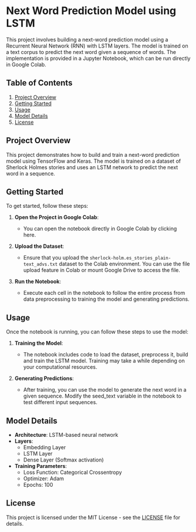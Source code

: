 # Next Word Prediction Model using LSTM
This project involves building a next-word prediction model using a Recurrent Neural Network (RNN) with LSTM layers. The model is trained on a text corpus to predict the next word given a sequence of words. The implementation is provided in a Jupyter Notebook, which can be run directly in Google Colab.

## Table of Contents
1. [Project Overview](#project-overview)
2. [Getting Started](#getting-started)
3. [Usage](#usage)
4. [Model Details](model-details)
5. [License](#license)
   
## Project Overview
This project demonstrates how to build and train a next-word prediction model using TensorFlow and Keras. The model is trained on a dataset of Sherlock Holmes stories and uses an LSTM network to predict the next word in a sequence.

## Getting Started
To get started, follow these steps:

1. **Open the Project in Google Colab**:

     - You can open the notebook directly in Google Colab by clicking here.
    
2. **Upload the Dataset**:

     - Ensure that you upload the `sherlock-holm.es_stories_plain-text_advs.txt` dataset to the Colab environment. You can use the file upload feature in Colab or mount Google Drive to access the file.

3. **Run the Notebook**:

     - Execute each cell in the notebook to follow the entire process from data preprocessing to training the model and generating predictions.

## Usage
Once the notebook is running, you can follow these steps to use the model:

1. **Training the Model**:

     - The notebook includes code to load the dataset, preprocess it, build and train the LSTM model. Training may take a while depending on your computational resources.

2. **Generating Predictions**:

     - After training, you can use the model to generate the next word in a given sequence. Modify the seed_text variable in the notebook to test different input sequences.

## Model Details
- **Architecture**: LSTM-based neural network
- **Layers**:
  - Embedding Layer
  - LSTM Layer
  - Dense Layer (Softmax activation)
- **Training Parameters**:
  - Loss Function: Categorical Crossentropy
  - Optimizer: Adam
  - Epochs: 100

## License
This project is licensed under the MIT License - see the [LICENSE](LICENSE.txt) file for details.
